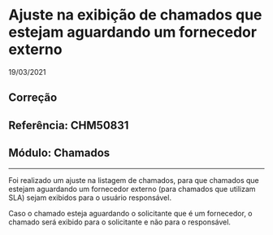 # Ajuste na exibição de chamados que estejam aguardando um fornecedor externo
19/03/2021
## Correção
## Referência: CHM50831
## Módulo: Chamados
***

Foi realizado um ajuste na listagem de chamados, para que chamados que estejam aguardando um fornecedor externo (para chamados que utilizam SLA) sejam exibidos para o usuário responsável.

Caso o chamado esteja aguardando o solicitante que é um fornecedor, o chamado será exibido para o solicitante e não para o responsável.
